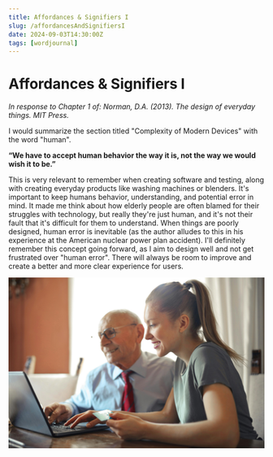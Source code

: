 ```yaml
---
title: Affordances & Signifiers I
slug: /affordancesAndSignifiersI
date: 2024-09-03T14:30:00Z
tags: [wordjournal]
---
```


# Affordances & Signifiers I
*In response to Chapter 1 of: Norman, D.A. (2013). The design of everyday things. MIT Press.*

I would summarize the section titled "Complexity of Modern Devices" with the word "human". 

**“We have to accept human behavior the way it is, not the way we would wish it to be.”**

This is very relevant to remember when creating software and testing, along with creating everyday products like washing machines or blenders. It's important to keep humans behavior, understanding, and potential error in mind. It made me think about how elderly people are often blamed for their struggles with technology, but really they're just human, and it's not their fault that it's difficult for them to understand. When things are poorly designed, human error is inevitable (as the author alludes to this in his experience at the American nuclear power plan accident). I'll definitely remember this concept going forward, as I aim to design well and not get frustrated over "human error". There will always be room to improve and create a better and more clear experience for users.

![Error getting image](/img/computerHelp.jpg)
